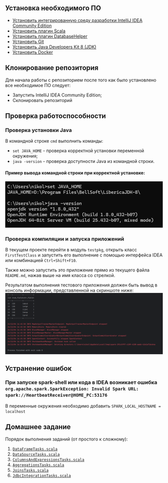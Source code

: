 ## Установка необходимого ПО

- [Установить интегрированную среду разработки IntelliJ IDEA Community Edition](https://www.jetbrains.com/ru-ru/idea/download/?section=windows)
- [Установить плагин Scala](https://plugins.jetbrains.com/plugin/1347-scala)
- [Установить плагин DatabaseHelper](https://plugins.jetbrains.com/plugin/20294-databasehelper)
- [Установить Git](https://git-scm.com/downloads)
- [Установить Java Developers Kit 8 (JDK)](https://bell-sw.com/pages/downloads/#jdk-8-lts)
- [Установить Docker](https://www.docker.com/get-started/)

## Клонирование репозитория
Для начала работы с репозиторием после того как было установлено все необходимое ПО следует:
- Запустить IntelliJ IDEA Community Edition;
- Склонировать репозиторий


## Проверка работоспособности

### Проверка установки Java
В командной строке `cmd` выполнить команды:
- `set JAVA_HOME` - проверка корректной установки переменной окружения;
- `java -version` - проверка доступности Java из командной строки.

#### Пример вывода командной строки при корректной установке:

![java_validation.png](files/java_validation.png "Пример вывода командной строки")

### Проверка компиляции и запуска приложений
В текущем проекте перейти в модуль `testpkg`, открыть класс `FirstTestClass` и запустить его выполнение с помощью интерфейса IDEA или комбинацией `Ctrl+Shift+F10`.

Также можно запустить это приложение прямо из текущего файла `README.md`, нажав выше на имя класса со стрелкой. 

Результатом выполнения тестового приложения должен быть вывод в консоль информации, представленной на скриншоте ниже:
![spark_validation.png](files/spark_validation.png "Пример вывода в лог")

## Устранение ошибок

### При запуске spark-shell или кода в IDEA возникает ошибка `org.apache.spark.SparkException: Invalid Spark URL: spark://HeartbeatReceiver@HOME_PC:53176`

В переменные окружения необходимо добавить `SPARK_LOCAL_HOSTNAME = localhost`

## Домашнее задание

Порядок выполнения заданий (от простого к сложному):

1. [`DataFrameTasks.scala`](src/main/scala/tasks/DataFrameTasks.scala)
2. [`DataSourceTasks.scala`](src/main/scala/tasks/DataSourceTasks.scala)
3. [`ColumnsAndExpressionsTasks.scala`](src/main/scala/tasks/ColumnsAndExpressionsTasks.scala)
4. [`AggregationsTasks.scala`](src/main/scala/tasks/AggregationsTasks.scala)
5. [`JoinsTasks.scala`](src/main/scala/tasks/JoinsTasks.scala)
6. [`JdbcIntegrationTasks.scala`](src/main/scala/tasks/JdbcIntegrationTasks.scala)